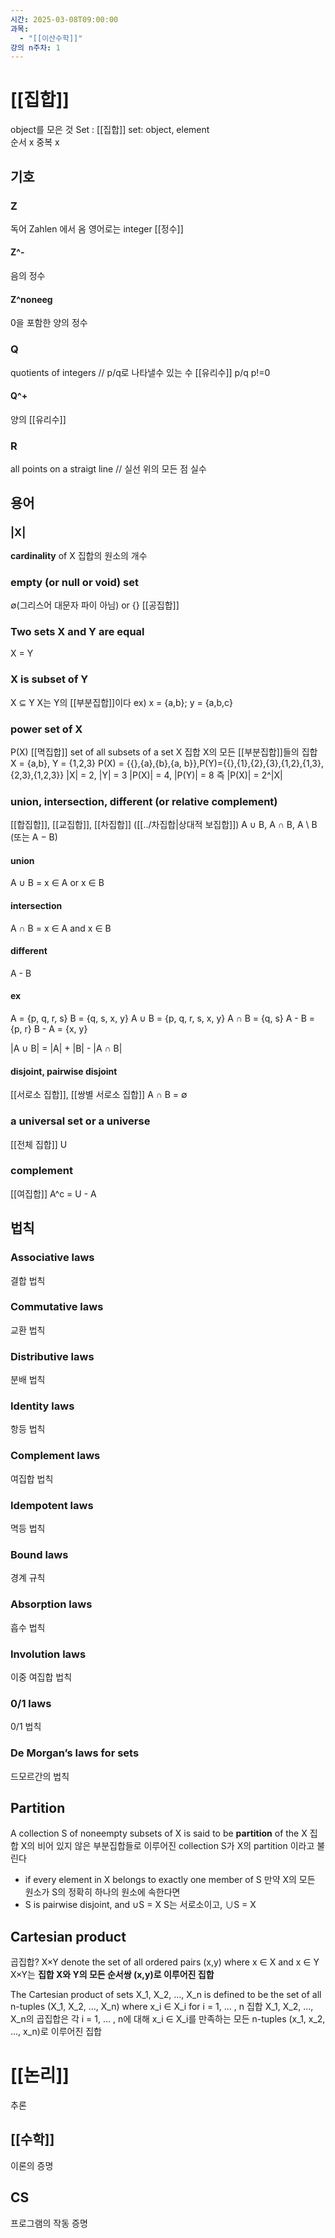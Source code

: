```yaml
---
시간: 2025-03-08T09:00:00
과목:
  - "[[이산수학]]"
강의 n주차: 1
---
```

# [[집합]]
object를 모은 것
Set : [[집합]] 
set: object, element  
순서 x 중복 x
## 기호

### Z
독어 Zahlen 에서 옴
영어로는 integer
[[정수]]
#### Z^-
음의 정수
#### Z^noneeg
0을 포함한 양의 정수 

### Q 
 quotients of integers // p/q로 나타낼수 있는 수
 [[유리수]] p/q p!=0  
 
 
#### Q^+
양의 [[유리수]] 
### R 
all points on a straigt line // 실선 위의 모든 점
실수 

## 용어 
### |X|
**cardinality** of X 
집합의 원소의 개수
### **empty** (or **null** or **void**) set 
∅(그리스어 대문자 파이 아님) or {}
[[공집합]]
### Two sets X and Y are **equal**
X = Y 

### X is **subset** of Y 
X ⊆ Y
X는 Y의 [[부분집합]]이다
ex) x = {a,b}; y = {a,b,c}

### **power set** of X 
P(X)
[[멱집합]]
set of all subsets of a set X
집합 X의 모든 [[부분집합]]들의 집합
X = {a,b}, Y = {1,2,3}
P(X) = {{},{a},{b},{a, b}},P(Y)={{},{1},{2},{3},{1,2},{1,3},{2,3},{1,2,3}}
|X| = 2, |Y| = 3
|P(X)| = 4, |P(Y)| = 8
즉 |P(X)| = 2^|X|

### **union, intersection, different** (or **relative complement**)
[[합집합]], [[교집합]], [[차집합]] ([[../차집합|상대적 보집합]])
A ∪ B, A ∩ B, A \ B (또는 A − B)

#### union 

A ∪ B = x ∈ A or x ∈ B

#### intersection

A ∩ B = x ∈ A and x ∈ B

#### different 

A - B 

#### ex 
A = {p, q, r, s}
B = {q, s, x, y}
A ∪ B = {p, q, r, s, x, y}
A ∩ B = {q, s}
A - B = {p, r}
B - A = {x, y}

|A ∪ B| = |A| + |B| - |A ∩ B|
#### **disjoint, pairwise disjoint**
[[서로소 집합]], [[쌍별 서로소 집합]]
A ∩ B = ∅

### a **universal set** or a **universe**
[[전체 집합]] U
### **complement**
[[여집합]]
 A^c  = U - A

## 법칙 
### Associative laws
결합 법칙
### Commutative laws
교환 법칙 
### Distributive laws
분배 법칙
### Identity laws
항등 법칙 
### Complement laws
여집합 법칙 
### Idempotent laws
멱등 법칙 
### Bound laws
경계 규칙 
### Absorption laws
흡수 법칙 
### Involution laws
이중 여집합 법칙 
### 0/1 laws
0/1 법칙 
### De Morgan’s laws for sets
드모르간의 법칙

## Partition
A collection S of noneempty subsets of X is said to be **partition** of the X
집합 X의 비어 있지 않은 부분집합들로 이루어진 collection S가 X의  partition 이라고 불린다
- if every element in X belongs to exactly one member of S
  만약 X의 모든 원소가 S의 정확히 하나의 원소에 속한다면
- S is pairwise disjoint, and ∪S = X
  S는 서로소이고, ∪S = X
## Cartesian product 
곱집합?
X×Y denote the set of all ordered pairs (x,y) where  x ∈ X and x ∈ Y
X×Y는 **집합 X와 Y의 모든 순서쌍 (x,y)로 이루어진 집합**

The Cartesian product of sets X_1, X_2, ..., X_n is defined to be the set of all n-tuples (X_1, X_2, ..., X_n) where x_i ∈ X_i for i = 1, ... , n
집합 X_1, X_2, ..., X_n의 곱집합은 각 i = 1, ... , n에 대해 x_i ∈ X_i를 만족하는 모든 n-tuples (x_1, x_2, ..., x_n)로 이루어진 집합 

# [[논리]]
추론 
## [[수학]] 
이론의 증명
## CS 
프로그램의 작동 증명

